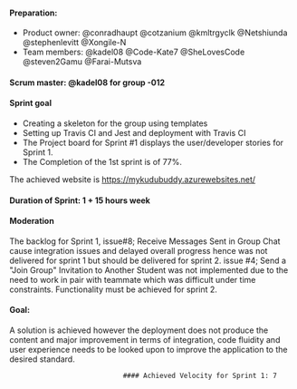 #### Preparation:
- Product owner: @conradhaupt @cotzanium @kmltrgyclk @Netshiunda @stephenlevitt @Xongile-N
- Team members: @kadel08 @Code-Kate7 @SheLovesCode @steven2Gamu @Farai-Mutsva

#### Scrum master: @kadel08 for group -012

#### Sprint goal
- Creating a skeleton for the group using templates
- Setting up Travis CI and Jest and deployment with Travis CI 
- The Project board for Sprint #1 displays the user/developer stories for Sprint 1.
- The Completion of the 1st sprint is of 77%.

The achieved website is https://mykudubuddy.azurewebsites.net/

#### Duration of Sprint: 1 + 15 hours week

#### Moderation

The backlog for Sprint 1, issue#8; Receive Messages Sent in Group Chat cause integration issues and delayed overall progress hence was not delivered for sprint 1 but
should be delivered for sprint 2. issue #4; Send a "Join Group" Invitation to Another Student was not implemented due to the need to work in pair with teammate 
which was difficult under time constraints. Functionality must be achieved for sprint 2.

#### Goal: 
A solution is achieved however the deployment does not produce the content and major improvement in terms of integration, code fluidity and user experience
needs to be looked upon to improve the application to the desired standard.



                                #### Achieved Velocity for Sprint 1: 7

